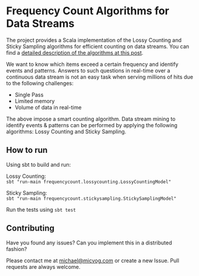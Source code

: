 # Frequency Count Algorithms for Data Streams
The project provides a Scala implementation of the Lossy Counting and Sticky Sampling algorithms for efficient counting on data streams. You can find a [detailed description of the algorithms at this post](http://blank.com).

We want to know which items exceed a certain frequency and identify events and patterns. Answers to such questions in real-time over a continuous data stream is not an easy task when serving millions of hits due to the following challenges:

* Single Pass
* Limited memory
* Volume of data in real-time

The above impose a smart counting algorithm. Data stream mining to identify events & patterns can be performed by applying the following algorithms: Lossy Counting and Sticky Sampling.

## How to run
Using sbt to build and run:

Lossy Counting:  
`sbt "run-main frequencycount.lossycounting.LossyCountingModel"`

Sticky Sampling:  
`sbt "run-main frequencycount.stickysampling.StickySamplingModel"`

Run the tests using
`sbt test`

## Contributing
Have you found any issues?
Can you implement this in a distributed fashion?

Please contact me at michael@micvog.com or create a new Issue. Pull requests are always welcome.
